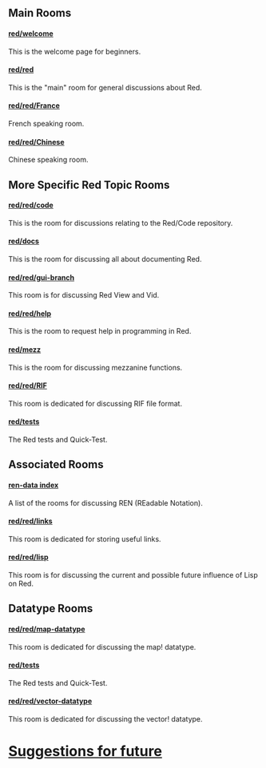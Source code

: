 
## Main Rooms 

#### [red/welcome](https://gitter.im/red/red/welcome)
This is the welcome page for beginners.

#### [red/red](https://gitter.im/red/red)
This is the "main" room for general discussions about Red.

#### [red/red/France](https://gitter.im/red/red/France)
French speaking room.

#### [red/red/Chinese](https://gitter.im/red/red/Chinese)
Chinese speaking room.

## More Specific Red Topic Rooms

#### [red/red/code](https://gitter.im/red/red/code)
This is the room for discussions relating to the Red/Code repository.

#### [red/docs](https://gitter.im/red/docs)
This is the room for discussing all about documenting Red.

#### [red/red/gui-branch](https://gitter.im/red/red/gui-branch)
This room is for discussing Red View and Vid.

#### [red/red/help](https://gitter.im/red/red/help)
This is the room to request help in programming in Red.

#### [red/mezz](https://gitter.im/red/mezz)
This is the room for discussing mezzanine functions.

#### [red/red/RIF](https://gitter.im/red/red/RIF)
This room is dedicated for discussing RIF file format.

#### [red/tests](https://gitter.im/red/tests)
The Red tests and Quick-Test.

## Associated Rooms

#### [ren-data index](https://github.com/Ren-data/Ren/wiki/Gitter-Room-Index)
A list of the rooms for discussing REN (REadable Notation).

#### [red/red/links](https://gitter.im/red/red/links)
This room is dedicated for storing useful links.

#### [red/red/lisp](https://gitter.im/red/red/lisp)
This room is for discussing the current and possible future influence of Lisp on Red.

## Datatype Rooms

#### [red/red/map-datatype](https://gitter.im/red/red/map-datatype)
This room is dedicated for discussing the map! datatype.


#### [red/tests](https://gitter.im/red/tests)
The Red tests and Quick-Test.

#### [red/red/vector-datatype](https://gitter.im/red/red/vector-datatype)
This room is dedicated for discussing the vector! datatype.

# [Suggestions for future](https://github.com/red/red/wiki/Room-suggestions)